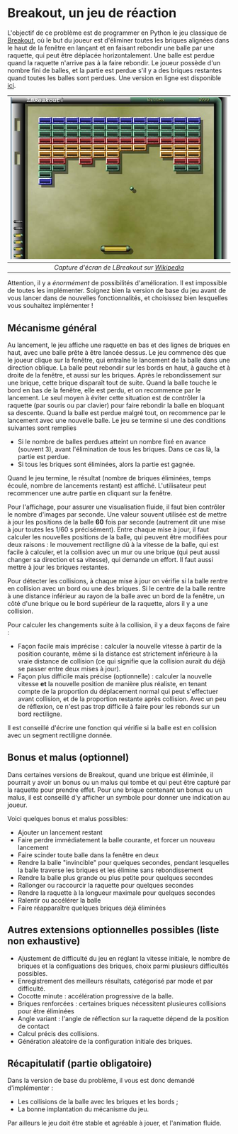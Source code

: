 # Breakout, un jeu de réaction

L'objectif de ce problème est de programmer en Python le jeu classique de
[Breakout](https://fr.wikipedia.org/wiki/Breakout_(jeu_vid%C3%A9o,_1976)), où le
but du joueur est d'éliminer toutes les briques alignées dans le haut de la
fenêtre en lançant et en faisant rebondir une balle par une raquette, qui peut
être déplacée horizontalement. Une balle est perdue quand la raquette n'arrive
pas à la faire rebondir. Le joueur possède d'un nombre fini de balles, et la
partie est perdue s'il y a des briques restantes quand toutes les balles sont
perdues. Une version en ligne est disponible [ici](https://elgoog.im/breakout/).

| ![Capture d'écran de LBreakout sur Wikipedia](breakout.jpg) |
|:--:| 
| *Capture d'écran de LBreakout sur [Wikipedia](https://fr.wikipedia.org/wiki/Fichier:Screenshot-LBreakout2.jpg)* |

Attention, il y a *énormément* de possibilités d'amélioration. Il est
impossible de toutes les implémenter. Soignez bien la version de base du jeu
avant de vous lancer dans de nouvelles fonctionnalités, et choisissez bien
lesquelles vous souhaitez implémenter !


## Mécanisme général

Au lancement, le jeu affiche une raquette en bas et des lignes de briques en 
haut, avec une balle prête à être lancée dessus. Le jeu commence dès que le 
joueur clique sur la fenêtre, qui entraîne le lancement de la balle dans une 
direction oblique. La balle peut rebondir sur les bords en haut, à gauche et à 
droite de la fenêtre, et aussi sur les briques. Après le rebondissement sur une
brique, cette brique disparaît tout de suite. Quand la balle touche le bord en
bas de la fenêtre, elle est perdu, et on recommence par le lancement. Le seul
moyen à éviter cette situation est de contrôler la raquette (par souris ou par
clavier) pour faire rebondir la balle en bloquant sa descente. Quand la balle
est perdue malgré tout, on recommence par le lancement avec une nouvelle balle.
Le jeu se termine si une des conditions suivantes sont remplies

- Si le nombre de balles perdues atteint un nombre fixé en avance (souvent 3),
  avant l'élimination de tous les briques. Dans ce cas là, la partie est perdue.
- Si tous les briques sont éliminées, alors la partie est gagnée.

Quand le jeu termine, le résultat (nombre de briques éliminées, temps écoulé,
nombre de lancements restant) est affiché. L'utilisateur peut recommencer une
autre partie en cliquant sur la fenêtre.

Pour l'affichage, pour assurer une visualisation fluide, il faut bien
contrôler le nombre d'images par seconde. Une valeur souvent utilisée est de
mettre à jour les positions de la balle **60** fois par seconde (autrement dit
une mise à jour toutes les 1/60 s précisément). Entre chaque mise à jour, il
faut calculer les nouvelles positions de la balle, qui peuvent être modifiées
pour deux raisons : le mouvement rectiligne dû à la vitesse de la balle, qui
est facile à calculer, et la collision avec un mur ou une brique (qui peut aussi
changer sa direction et sa vitesse), qui demande un effort. Il faut aussi
mettre à jour les briques restantes.

Pour détecter les collisions, à chaque mise à jour on vérifie si la balle rentre
en collision avec un bord ou une des briques. Si le centre de la balle rentre à
une distance inférieur au rayon de la balle avec un bord de la fenêtre, un côté
d'une brique ou le bord supérieur de la raquette, alors il y a une
collision.

Pour calculer les changements suite à la collision, il y a deux façons de
faire :

- Façon facile mais imprécise : calculer la nouvelle vitesse à partir de la
  position courante, même si la distance est strictement inférieure à la vraie
  distance de collision (ce qui signifie que la collision aurait du déjà se
  passer entre deux mises à jour).
- Façon plus difficile mais précise (optionnelle) : calculer la nouvelle
  vitesse **et** la nouvelle position de manière plus réaliste, en tenant
  compte de la proportion du déplacement normal qui peut s'effectuer avant
  collision, et de la proportion restante après collision. Avec un peu de
  réflexion, ce n'est pas trop difficile à faire pour les rebonds sur un bord
  rectiligne.

Il est conseillé d'écrire une fonction qui vérifie si la balle est en collision
avec un segment rectiligne donnée.


## Bonus et malus (optionnel)

Dans certaines versions de Breakout, quand une brique est éliminée, il pourrait
y avoir un bonus ou un malus qui tombe et qui peut être capturé par la raquette
pour prendre effet. Pour une brique contenant un bonus ou un malus, il est
conseillé d'y afficher un symbole pour donner une indication au joueur.

Voici quelques bonus et malus possibles:

- Ajouter un lancement restant
- Faire perdre immédiatement la balle courante, et forcer un nouveau lancement
- Faire scinder toute balle dans la fenêtre en deux
- Rendre la balle "invincible" pour quelques secondes, pendant lesquelles la
  balle traverse les briques et les élimine sans rebondissement
- Rendre la balle plus grande ou plus petite pour quelques secondes
- Rallonger ou raccourcir la raquette pour quelques secondes
- Rendre la raquette à la longueur maximale pour quelques secondes
- Ralentir ou accélérer la balle
- Faire réapparaître quelques briques déjà éliminées


## Autres extensions optionnelles possibles (liste non exhaustive)

- Ajustement de difficulté du jeu en réglant la vitesse initiale, le nombre de 
  briques et la configuations des briques, choix parmi plusieurs difficultés
  possibles.
- Enregistrement des meilleurs résultats, catégorisé par mode et par difficulté.
- Cocotte minute : accélération progressive de la balle.
- Briques renforcées : certaines briques nécessitent plusieures collisions pour
  être éliminées
- Angle variant : l'angle de réflection sur la raquette dépend de la position de
  contact
- Calcul précis des collisions.
- Génération aléatoire de la configuration initiale des briques.


## Récapitulatif (partie obligatoire)

Dans la version de base du problème, il vous est donc demandé d'implémenter :

- Les collisions de la balle avec les briques et les bords ;
- La bonne implantation du mécanisme du jeu.

Par ailleurs le jeu doit être stable et agréable à jouer, et l'animation
fluide.
